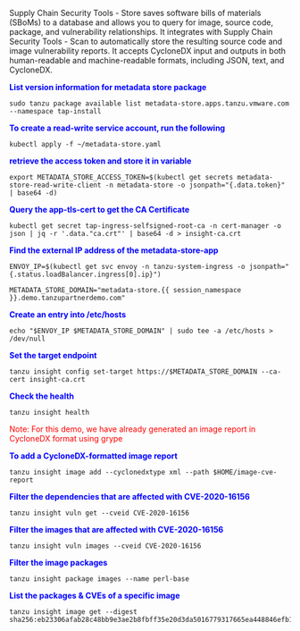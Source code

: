 Supply Chain Security Tools - Store saves software bills of materials (SBoMs) to a database and allows you to query for image, source code, package, and vulnerability relationships. It integrates with Supply Chain Security Tools - Scan to automatically store the resulting source code and image vulnerability reports. It accepts CycloneDX input and outputs in both human-readable and machine-readable formats, including JSON, text, and CycloneDX.

<p style="color:blue"><strong> List version information for metadata store package  </strong></p>

```execute
sudo tanzu package available list metadata-store.apps.tanzu.vmware.com --namespace tap-install
```

<p style="color:blue"><strong> To create a read-write service account, run the following </strong></p>

```execute
kubectl apply -f ~/metadata-store.yaml
```

<p style="color:blue"><strong> retrieve the access token and store it in variable</strong></p>

```execute
export METADATA_STORE_ACCESS_TOKEN=$(kubectl get secrets metadata-store-read-write-client -n metadata-store -o jsonpath="{.data.token}" | base64 -d)
```

<p style="color:blue"><strong> Query the app-tls-cert to get the CA Certificate </strong></p>

```execute
kubectl get secret tap-ingress-selfsigned-root-ca -n cert-manager -o json | jq -r '.data."ca.crt"' | base64 -d > insight-ca.crt
```

<p style="color:blue"><strong> Find the external IP address of the metadata-store-app </strong></p>

```execute
ENVOY_IP=$(kubectl get svc envoy -n tanzu-system-ingress -o jsonpath="{.status.loadBalancer.ingress[0].ip}")
```

```execute
METADATA_STORE_DOMAIN="metadata-store.{{ session_namespace }}.demo.tanzupartnerdemo.com"
```

<p style="color:blue"><strong> Create an entry into /etc/hosts </strong></p>

```execute
echo "$ENVOY_IP $METADATA_STORE_DOMAIN" | sudo tee -a /etc/hosts > /dev/null
```

<p style="color:blue"><strong> Set the target endpoint </strong></p>

```execute
tanzu insight config set-target https://$METADATA_STORE_DOMAIN --ca-cert insight-ca.crt
```

<p style="color:blue"><strong> Check the health </strong></p>

```execute
tanzu insight health
```

<p style="color:red"> Note: For this demo, we have already generated an image report in CycloneDX format using grype </p>

<p style="color:blue"><strong> To add a CycloneDX-formatted image report </strong></p>

```execute
tanzu insight image add --cyclonedxtype xml --path $HOME/image-cve-report
```

<p style="color:blue"><strong> Filter the dependencies that are affected with CVE-2020-16156 </strong></p>

```execute
tanzu insight vuln get --cveid CVE-2020-16156
```

<p style="color:blue"><strong> Filter the images that are affected with CVE-2020-16156 </strong></p>

```execute
tanzu insight vuln images --cveid CVE-2020-16156
```

<p style="color:blue"><strong> Filter the image packages </strong></p>

```execute
tanzu insight package images --name perl-base
```

<p style="color:blue"><strong> List the packages & CVEs of a specific image </strong></p>

```execute
tanzu insight image get --digest sha256:eb23306afab28c48bb9e3ae2b8fbff35e20d3da5016779317665ea448846efb1
```
